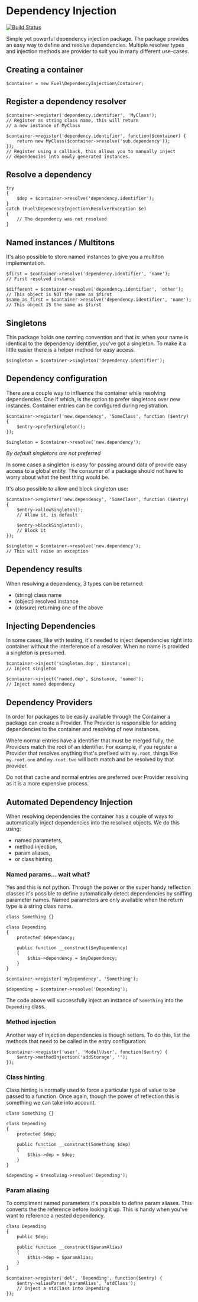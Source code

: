 # Dependency Injection

[![Build Status](https://travis-ci.org/fuelphp/dependency-injection.png?branch=master)](https://travis-ci.org/fuelphp/dependency-injection)

Simple yet powerful dependency injection package. The package provides an
easy way to define and resolve dependencies. Multiple resolver types and
injection methods are provider to suit you in many different use-cases.

## Creating a container

```
$container = new Fuel\DependencyInjection\Container;
```

## Register a dependency resolver

```
$container->register('dependency.identifier', 'MyClass');
// Register as string class name, this will return
// a new instance of MyClass

$container->register('dependency.identifier', function($container) {
	return new MyClass($container->resolve('sub.dependency'));
});
// Register using a callback, this allows you to manually inject
// dependencies into newly generated instances.
```

## Resolve a dependency

```
try
{
	$dep = $container->resolve('dependency.identifier');
}
catch (Fuel\DepencencyInjection\ResolverException $e)
{
	// The dependency was not resolved
}
```

## Named instances / Multitons

It's also possible to store named instances to give
you a multiton implementation.

```
$first = $container->resolve('dependency.identifier', 'name');
// First resolved instance

$different = $container->resolve('dependency.identifier', 'other');
// This object is NOT the same as $first
$same_as_first = $container->resolve('dependency.identifier', 'name');
// This object IS the same as $first
```

## Singletons

This package holds one naming convention and that is: when your name is
identical to the dependency identifier, you've got a singleton. To make
it a little easier there is a helper method for easy access.

```
$singleton = $container->singleton('dependency.identifier');
```

## Dependency configuration

There are a couple way to influence the container while resolving
dependencies. One if which, is the option to prefer singletons over new
instances. Container entries can be configured during registration.

```
$container->register('new.dependency', 'SomeClass', function ($entry) {
	$entry->preferSingleton();
});

$singleton = $container->resolve('new.dependency');
```

_By default singletons are not preferred_

In some cases a singleton is easy for passing around data of provide
easy access to a global entity. The consumer of a package should not
have to worry about what the best thing would be.

It's also possible to allow and block singleton use:

```
$container->register('new.dependency', 'SomeClass', function ($entry) {
	$entry->allowSingleton();
	// Allow it, is default

	$entry->blockSingleton();
	// Block it
});

$singleton = $container->resolve('new.dependency');
// This will raise an exception
```

## Dependency results

When resolving a dependency, 3 types can be returned:

* (string) class name
* (object) resolved instance
* (closure) returning one of the above

## Injecting Dependencies

In some cases, like with testing, it's needed to inject dependencies right into container without the interference of a resolver. When no name is provided a singleton is presumed.

```
$container->inject('singleton.dep', $instance);
// Inject singleton

$container->inject('named.dep', $instance, 'named');
// Inject named dependency
```

## Dependency Providers

In order for packages to be easily available through the Container a package can create a Provider. The Provider is responsible for adding dependencies to the container and resolving of new instances.

Where normal entries have a identifier that must be merged fully, the Providers match the root of an identifier. For example, if you register a Provider that resolves anything that's prefixed with `my.root`, things like `my.root.one` and `my.root.two` will both match and be resolved by that provider.

Do not that cache and normal entries are preferred over Provider resolving as it is a more expensive process.

## Automated Dependency Injection

When resolving dependencies the container has a couple of ways to automatically inject dependencies into the resolved objects. We do this using:

* named parameters,
* method injection,
* param aliases,
* or class hinting.

### Named params… wait what?

Yes and this is not python. Through the power or the super handy reflection classes it's possible to define automatically detect dependencies by sniffing parameter names. Named parameters are only available when the return type is a string class name.

```
class Something {}

class Depending
{
	protected $dependancy;

	public function __construct($myDependency)
	{
		$this->dependency = $myDependency;
	}
}

$container->register('myDependency', 'Something');

$depending = $container->resolve('Depending');
```

The code above will successfully inject an instance of `Something` into the `Depending` class.

### Method injection

Another way of injection dependencies is though setters. To do this, list the methods that need to be called in the entry configuration:


```
$container->register('user', 'Model\User', function($entry) {
	$entry->methodInjection('addStorage', '');
});
```

### Class hinting

Class hinting is normally used to force a particular type of value to be passed to a function. Once again, though the power of reflection this is something we can take into account.

```
class Something {}

class Depending
{
	protected $dep;

	public function __construct(Something $dep)
	{
		$this->dep = $dep;
	}
}

$depending = $resolving->resolve('Depending');
```

### Param aliasing

To compliment named parameters it's possible to define param aliases. This converts the the reference before looking it up. This is handy when you've want to reference a nested dependency.

```
class Depending
{
	public $dep;

	public function __construct($paramAlias)
	{
		$this->dep = $paramAlias;
	}
}

$container->register('del', 'Depending', function($entry) {
	$entry->aliasParam('paramAlias', 'stdClass');
	// Inject a stdClass into Depending
});
```